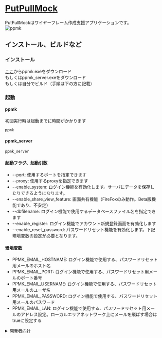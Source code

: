 # [PutPullMock](http://jec21jy0216.pya.jp/)
PutPullMockはワイヤーフレーム作成支援アプリケーションです。  
![ppmk](https://raw.githubusercontent.com/mt3hr/PutPullMock/main/devdocs/resources/screenshot.1677014929.png)

## インストール、ビルドなど

### インストール
[ここ](https://github.com/mt3hr/PutPullMock/releases/)からppmk.exeをダウンロード  
もしくはppmk_server.exeをダウンロード  
もしくは自分でビルド（手順は下の方に記載）  

### 起動

#### ppmk
初回実行時は起動までに時間がかかります  
```powershell:launch_ppmk.ps1
ppmk
```

#### ppmk_server
```powershell:launch_ppmk_server.ps1
ppmk_server
```

#### 起動フラグ、起動引数
- --port: 使用するポートを指定できます
- --proxy: 使用するproxyを指定できます
- --enable_system: ログイン機能を有効化します。サーバにデータを保存したりできるようになります。
- --enable_share_view_feature: 画面共有機能（FireFoxのみ動作。Beta版機能であり、不安定）
- --dbfilename: ログイン機能で使用するデータベースファイル名を指定できます
- --enable_register: ログイン機能でアカウント新規登録画面を有効化します
- --enable_reset_password: パスワードリセット機能を有効化します。下記環境変数の設定が必要となります。

#### 環境変数
- PPMK_EMAIL_HOSTNAME: ログイン機能で使用する、パスワードリセット用メールのホスト名  
- PPMK_EMAIL_PORT: ログイン機能で使用する、パスワードリセット用メールのポート番号         
- PPMK_EMAIL_USERNAME: ログイン機能で使用する、パスワードリセット用メールのユーザ名  
- PPMK_EMAIL_PASSWORD: ログイン機能で使用する、パスワードリセット用メールのパスワード     
- PPMK_EMAIL_LAN: ログイン機能で使用する、パスワードリセット用メールのアドレス設定。ローカルエリアネットワーク上にメールを飛ばす場合はtrueに設定する

<details>
<summary>開発者向け</summary>
（powershellで実行してください）

### セットアップ
1. [nodejs-v18.12.1](https://nodejs.org/download/release/v18.12.1/node-v18.12.1-x64.msi)をインストールする
2. [golang-v1.19.4](https://go.dev/dl/go1.19.4.windows-amd64.msi)をインストールする
3. このRepositoryをCloneする
```powershell:clone_ppmk
cd $HOME
git clone https://github.com/mt3hr/PutPullMock.git
cd PutPullMock
```
4. セットアップする
```posershell:setup.ps1
npm i
```

### 開発
以下のコマンドを実行してから表示されたアドレスにアクセスし、ソースコードを編集する  
```powershell:serve_ppmk.ps1
cd $HOME/PutPullMock
code .
npm run serve
```

### インストール
```powershell:build_ppmk.ps1
cd $HOME/PutPullMock
npm run install_app
npm run install_server
```
</details>
